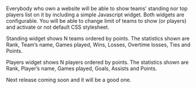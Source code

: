 Everybody who own a website will be able to show teams’ standing nor top players list on it by including a simple Javascript widget. Both widgets are configurable. You will be able to change limit of teams to show (or players) and activate or not default CSS stylesheet.

Standing widget shows N teams ordered by points. The statistics shown are Rank, Team’s name, Games played, Wins, Losses, Overtime losses, Ties and Points.

Players widget shows N players ordered by points. The statistics shown are Rank, Player’s name, Games played, Goals, Assists and Points.

Next release coming soon and it will be a good one.